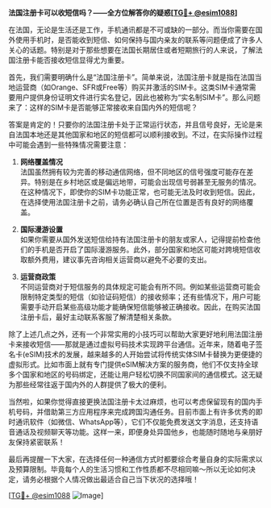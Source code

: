 **法国注册卡可以收短信吗？——全方位解答你的疑惑[[TG💪+ @esim1088](https://t.me/s/esim1088)]**

在法国，无论是生活还是工作，手机通讯都是不可或缺的一部分。而当你需要在国外使用手机时，是否能收到短信、如何保持与国内亲友的联系等问题便成了许多人关心的话题。特别是对于那些想要在法国长期居住或者短期旅行的人来说，了解法国注册卡能否接收短信显得尤为重要。

首先，我们需要明确什么是“法国注册卡”。简单来说，法国注册卡就是指在法国当地运营商（如Orange、SFR或Free等）购买并激活的SIM卡。这类SIM卡通常需要用户提供身份证明文件进行实名登记，因此也被称为“实名制SIM卡”。那么问题来了：这样的SIM卡是否能够正常接收来自国内外的短信呢？

答案是肯定的！只要你的法国注册卡处于正常运行状态，并且信号良好，无论是来自法国本地还是其他国家和地区的短信都可以顺利接收到。不过，在实际操作过程中可能会遇到一些特殊情况需要注意：

1. **网络覆盖情况**  
   法国虽然拥有较为完善的移动通信网络，但不同地区的信号强度可能存在差异。特别是在乡村地区或是偏远地带，可能会出现信号弱甚至无服务的情况。在这种情况下，即使你的SIM卡功能正常，也可能无法及时收到短信。因此，在选择使用法国注册卡之前，请务必确认自己所在位置是否有良好的网络覆盖。

2. **国际漫游设置**  
   如果你需要从国外发送短信给持有法国注册卡的朋友或家人，记得提前检查他们的手机是否开启了国际漫游服务。此外，部分国家和地区可能对跨境短信收取额外费用，建议事先咨询相关运营商以避免不必要的支出。

3. **运营商政策**  
   不同运营商对于短信服务的具体规定可能会有所不同。例如某些运营商可能会限制特定类型的短信（如验证码短信）的接收频率；还有些情况下，用户可能需要手动开启某些高级功能才能确保短信能够被正确接收。因此，在购买法国注册卡后，最好主动联系客服了解清楚相关条款。

除了上述几点之外，还有一个非常实用的小技巧可以帮助大家更好地利用法国注册卡来接收短信——那就是通过虚拟号码技术实现跨平台通信。近年来，随着电子签名卡(eSIM)技术的发展，越来越多的人开始尝试将传统实体SIM卡替换为更便捷的虚拟形式。比如市面上就有专门提供eSIM解决方案的服务商，他们不仅支持全球多个国家和地区的号码绑定，还能让用户轻松切换不同国家间的通信模式。这无疑为那些经常往返于国内外的人群提供了极大的便利。

当然啦，如果你觉得直接更换法国注册卡太过麻烦，也可以考虑保留现有的国内手机号码，并借助第三方应用程序来完成跨国沟通任务。目前市面上有许多优秀的即时通讯软件（如微信、WhatsApp等），它们不仅能免费发送文字消息，还支持语音通话及视频聊天等功能。这样一来，即便身处异国他乡，也能随时随地与亲朋好友保持紧密联系！

最后再提醒一下大家，在选择任何一种通信方式时都要综合考量自身的实际需求以及预算限制。毕竟每个人的生活习惯和工作性质都不尽相同嘛～所以无论如何决定，请务必根据个人情况做出最适合自己当下状况的选择哦！

[[TG💪+ @esim1088](https://t.me/s/esim1088) ![Image](https://i.postimg.cc/4NQfJmqS/Snipaste-2025-05-13-00-14-12.png)]